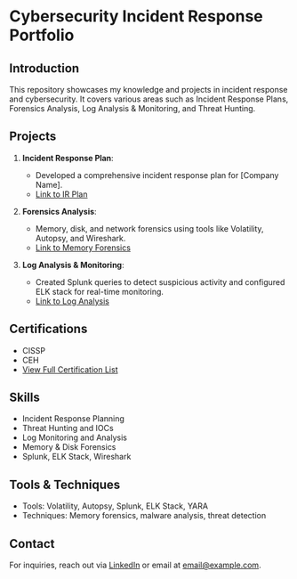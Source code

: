 # Cybersecurity Incident Response Portfolio

## Introduction
This repository showcases my knowledge and projects in incident response and cybersecurity. It covers various areas such as Incident Response Plans, Forensics Analysis, Log Analysis & Monitoring, and Threat Hunting.

## Projects
1. **Incident Response Plan**: 
   - Developed a comprehensive incident response plan for [Company Name].
   - [Link to IR Plan](./Incident-Response-Plan/company-incident-response-plan.md)
   
2. **Forensics Analysis**:
   - Memory, disk, and network forensics using tools like Volatility, Autopsy, and Wireshark.
   - [Link to Memory Forensics](./Forensics-Analysis/memory-forensics/volatility-report.md)
   
3. **Log Analysis & Monitoring**:
   - Created Splunk queries to detect suspicious activity and configured ELK stack for real-time monitoring.
   - [Link to Log Analysis](./Log-Analysis-and-Monitoring/log-analysis-report.md)

## Certifications
- CISSP
- CEH
- [View Full Certification List](./Certifications/certification-list.md)

## Skills
- Incident Response Planning
- Threat Hunting and IOCs
- Log Monitoring and Analysis
- Memory & Disk Forensics
- Splunk, ELK Stack, Wireshark

## Tools & Techniques
- Tools: Volatility, Autopsy, Splunk, ELK Stack, YARA
- Techniques: Memory forensics, malware analysis, threat detection

## Contact
For inquiries, reach out via [LinkedIn](#) or email at [email@example.com](mailto:email@example.com).
